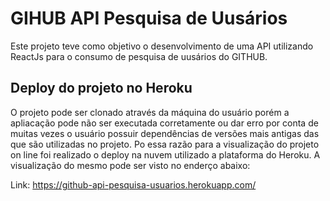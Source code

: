 # GIHUB API Pesquisa de Uusários

Este projeto teve como objetivo o desenvolvimento de uma API utilizando ReactJs para o consumo de pesquisa
de uusários do GITHUB.

## Deploy do projeto no Heroku

O projeto pode ser clonado através da máquina do usuário porém a apliacação pode não ser executada corretamente ou dar erro por conta de muitas vezes o usuário possuir dependências de versões mais antigas das que são utilizadas no projeto.
Po essa razão para a visualização do projeto on line foi realizado o deploy na nuvem utilizado a plataforma do Heroku.
A visualização do mesmo pode ser visto no enderço abaixo:

Link: https://github-api-pesquisa-usuarios.herokuapp.com/


